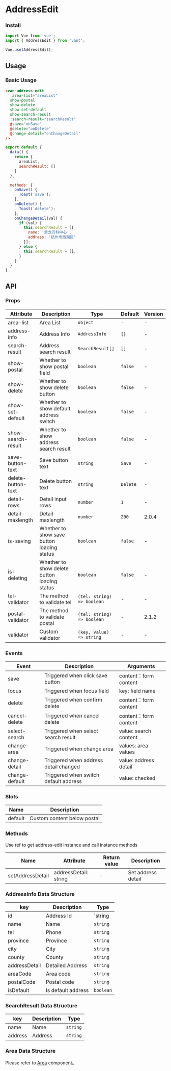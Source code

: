 # AddressEdit

### Install

``` javascript
import Vue from 'vue';
import { AddressEdit } from 'vant';

Vue.use(AddressEdit);
```

## Usage

### Basic Usage

```html
<van-address-edit
  :area-list="areaList"
  show-postal
  show-delete
  show-set-default
  show-search-result
  :search-result="searchResult"
  @save="onSave"
  @delete="onDelete"
  @change-detail="onChangeDetail"
/>
```

```javascript
export default {
  data() {
    return {
      areaList,
      searchResult: []
    }
  },

  methods: {
    onSave() {
      Toast('save');
    },
    onDelete() {
      Toast('delete');
    },
    onChangeDetail(val) {
      if (val) {
        this.searchResult = [{
          name: '黄龙万科中心',
          address: '杭州市西湖区'
        }];
      } else {
        this.searchResult = [];
      }
    }
  }
}
```

## API

### Props

| Attribute | Description | Type | Default | Version |
|------|------|------|------|------|
| area-list | Area List | `object` | - | - |
| address-info | Address Info | `AddressInfo` | `{}` | - |
| search-result | Address search result | `SearchResult[]` | `[]` | - |
| show-postal | Whether to show postal field | `boolean` | `false` | - |
| show-delete | Whether to show delete button | `boolean` | `false` | - |
| show-set-default | Whether to show default address switch | `boolean` | `false` | - |
| show-search-result | Whether to show address search result | `boolean` | `false` | - |
| save-button-text | Save button text | `string` | `Save` | - |
| delete-button-text | Delete button text | `string` | `Delete` | - |
| detail-rows | Detail input rows | `number` | `1` | - |
| detail-maxlength | Detail maxlength | `number` | `200` | 2.0.4 |
| is-saving | Whether to show save button loading status | `boolean` | `false` | - |
| is-deleting | Whether to show delete button loading status | `boolean` | `false` | - |
| tel-validator | The method to validate tel | `(tel: string) => boolean` | - | - |
| postal-validator | The method to validate postal | `(tel: string) => boolean` | - | 2.1.2 |
| validator | Custom validator | `(key, value) => string` | - | - |

### Events

| Event | Description | Arguments |
|------|------|------|
| save | Triggered when click save button | content：form content |
| focus | Triggered when focus field | key: field name |
| delete | Triggered when confirm delete | content：form content |
| cancel-delete | Triggered when cancel delete | content：form content |
| select-search | Triggered when select search result | value: search content |
| change-area | Triggered when change area | values: area values |
| change-detail | Triggered when address detail changed | value: address detail |
| change-default | Triggered when switch default address | value: checked |

### Slots

| Name | Description |
|------|------|
| default | Custom content below postal |

### Methods

Use ref to get address-edit instance and call instance methods

| Name | Attribute | Return value | Description |
|------|------|------|------|
| setAddressDetail | addressDetail: string | - | Set address detail |

### AddressInfo Data Structure

| key | Description | Type |
|------|------|------|
| id | Address Id | `string | number` |
| name | Name | `string` |
| tel | Phone | `string` |
| province | Province | `string` |
| city | City | `string` |
| county | County | `string` |
| addressDetail | Detailed Address | `string` |
| areaCode | Area code | `string` |
| postalCode | Postal code | `string` |
| isDefault | Is default address | `boolean` |

### SearchResult Data Structure

| key | Description | Type |
|------|------|------|
| name | Name | `string` |
| address | Address | `string` |

### Area Data Structure

Please refer to [Area](#/en-US/area) component。
